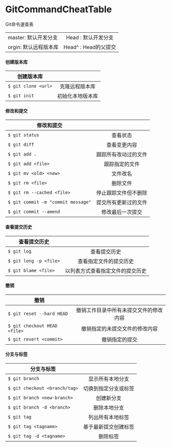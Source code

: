# GitCommandCheatTable
Git命令速查表

|                          |                     |
| ------------------------ |:-------------------:|
| master: 默认开发分支      | Head : 默认开发分支  |
| orgin: 默认远程版本库     | Head^ : Head的父提交 |

#### 创建版本库

| 创建版本库                        |                     |
| -------------------------------- |:-------------------:|
| `$ git clone <url>`              | 克隆远程版本库       |
| `$ git init`                     | 初始化本地版本库     |

#### 修改和提交

| 修改和提交                           |                     |
| ----------------------------------- |:-------------------:|
| `$ git status`                      | 查看状态             |
| `$ git diff`                        | 查看变更内容         |
| `$ git add .`                       | 跟踪所有改动过的文件  |
| `$ git add <file>`                  | 跟踪指定的文件       |
| `$ git mv <old> <new>`              | 文件改名            |
| `$ git rm <file>`                   | 删除文件            |
| `$ git rm --cached <file>`          | 停止跟踪文件但不删除 |
| `$ git commit -m "commit message"`  | 提交所有更新过的文件 |
| `$ git commit --amend`              | 修改最后一次提交    |

#### 查看提交历史

| 查看提交历史                         |                               |
| ----------------------------------- |:-----------------------------:|
| `$ git log`                         | 查看提交历史                   |
| `$ git long -p <file>`              | 查看指定文件的提交历史          |
| `$ git blame <file>`                | 以列表方式查看指定文件的提交历史 |

#### 撤销

| 撤销                                |                                     |
| ----------------------------------- |:-----------------------------------:|
| `$ git reset --hard HEAD`           | 撤销工作目录中所有未提交文件的修改内容 |
| `$ git checkout HEAD <file>`        | 撤销指定的未提交文件的修改内容        |
| `$ git revert <commit>`             | 撤销指定的提交                      |

#### 分支与标签

| 分支与标签                           |                     |
| ----------------------------------- |:-------------------:|
| `$ git branch`                      | 显示所有本地分支     |
| `$ git checkout <branch/tag>`       | 切换到指定分支或标签  |
| `$ git branch <new-branch>`         | 创建新分支           |
| `$ git branch -d <branch>`          | 删除本地分支         |
| `$ git tag`                         | 列出所有本地标签     |
| `$ git tag <tagname>`               | 基于最新提交创建标签  |
| `$ git tag -d <tagname>`            | 删除标签             |
